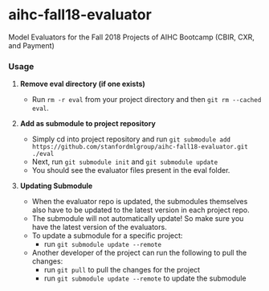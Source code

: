 # aihc-fall18-evaluator
Model Evaluators for the Fall 2018 Projects of AIHC Bootcamp (CBIR, CXR, and Payment)


### Usage

1. **Remove eval directory (if one exists)**
   - Run `rm -r eval` from your project directory and then `git rm --cached eval`.
2. **Add as submodule to project repository**
   - Simply cd into project repository and run `git submodule add https://github.com/stanfordmlgroup/aihc-fall18-evaluator.git ./eval`
   - Next, run `git submodule init` and `git submodule update`
   - You should see the evaluator files present in the eval folder.

3. **Updating Submodule**
   - When the evaluator repo is updated, the submodules themselves also have to be updated to the latest version in each project repo.
   - The submodule will not automatically update! So make sure you have the latest version of the evaluators.
   - To update a submodule for a specific project:
      - run `git submodule update --remote`
   - Another developer of the project can run the following to pull the changes:
      - run `git pull` to pull the changes for the project
      - run `git submodule update --remote` to update the submodule
      

